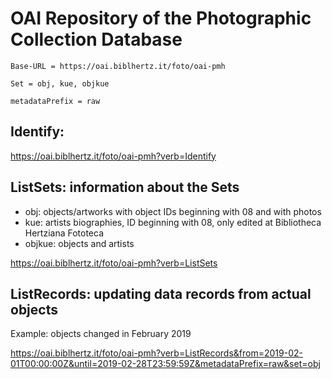 # OAI Repository of the Photographic Collection Database
    
`Base-URL = https://oai.biblhertz.it/foto/oai-pmh`

`Set = obj, kue, objkue`

`metadataPrefix = raw`

## Identify:

https://oai.biblhertz.it/foto/oai-pmh?verb=Identify

## ListSets: information about the Sets

- obj: objects/artworks with object IDs beginning with 08 and with photos 
- kue: artists biographies, ID beginning with 08, only edited at Bibliotheca Hertziana Fototeca 
- objkue: objects and artists

https://oai.biblhertz.it/foto/oai-pmh?verb=ListSets

## ListRecords: updating data records from actual objects

Example: objects changed in February 2019

https://oai.biblhertz.it/foto/oai-pmh?verb=ListRecords&from=2019-02-01T00:00:00Z&until=2019-02-28T23:59:59Z&metadataPrefix=raw&set=obj
